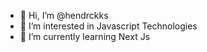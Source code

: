 - 👋 Hi, I’m @hendrckks
- 👀 I’m interested in Javascript Technologies
- 🌱 I’m currently learning Next Js

<!---
hendrckks/hendrckks is a ✨ special ✨ repository because its `README.md` (this file) appears on your GitHub profile.
You can click the Preview link to take a look at your changes.
--->
